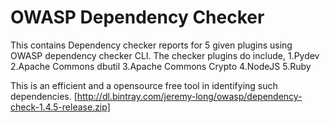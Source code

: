 # OWASP Dependency Checker

This contains Dependency checker reports for 5 given plugins using OWASP dependency checker CLI. The checker plugins do include,
  1.Pydev
  2.Apache Commons dbutil
  3.Apache Commons Crypto
  4.NodeJS
  5.Ruby

This is an efficient and a opensource free tool in identifying such dependencies. [http://dl.bintray.com/jeremy-long/owasp/dependency-check-1.4.5-release.zip]
